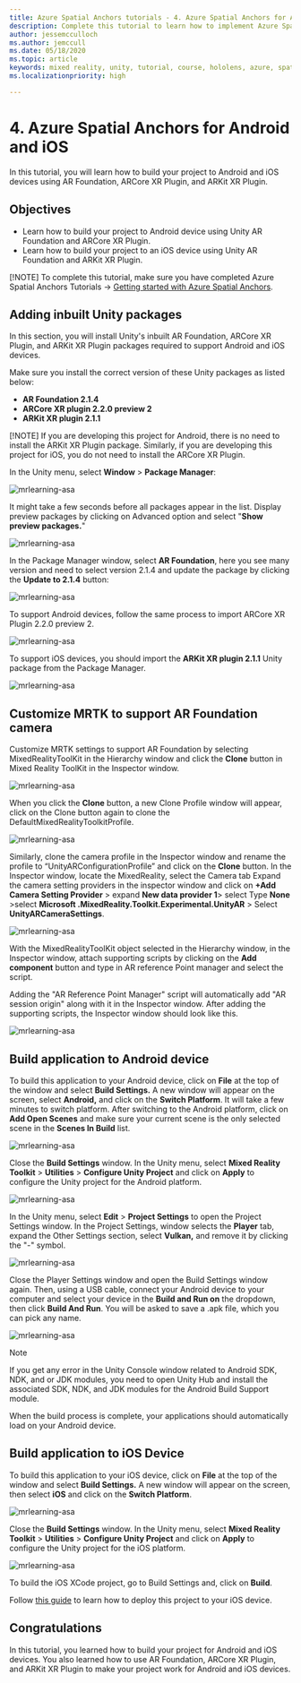 ```yaml
---
title: Azure Spatial Anchors tutorials - 4. Azure Spatial Anchors for Android and iOS
description: Complete this tutorial to learn how to implement Azure Spatial Anchors within a mixed reality application.
author: jessemcculloch
ms.author: jemccull
ms.date: 05/18/2020
ms.topic: article
keywords: mixed reality, unity, tutorial, course, hololens, azure, spatial anchors
ms.localizationpriority: high

---
```


# 4. Azure Spatial Anchors for Android and iOS

In this tutorial, you will learn how to build your project to Android and iOS devices using AR Foundation, ARCore XR Plugin, and ARKit XR Plugin.

## Objectives

* Learn how to build your project to Android device using Unity AR Foundation and ARCore XR Plugin.
* Learn how to build your project to an iOS device using Unity AR Foundation and ARKit XR Plugin.

[!NOTE] To complete this tutorial, make sure you have completed Azure Spatial Anchors Tutorials -> [Getting started with Azure Spatial Anchors](mrlearning-asa-ch1.md).

## Adding inbuilt Unity packages

In this section, you will install Unity's inbuilt AR Foundation, ARCore XR Plugin, and ARKit XR Plugin packages required to support Android and iOS devices.

Make sure you install the correct version of these Unity packages as listed below:

* **AR Foundation 2.1.4**
* **ARCore XR plugin 2.2.0 preview 2**
* **ARKit XR plugin 2.1.1**

[!NOTE] If you are developing this project for Android, there is no need to install the ARKit XR Plugin package. Similarly, if you are developing this project for iOS, you do not need to install the ARCore XR Plugin.

In the Unity menu, select **Window** > **Package Manager**:

![mrlearning-asa](images/mrlearning-asa/tutorial4-section1-step1-1.png)

It might take a few seconds before all packages appear in the list. Display preview packages by clicking on Advanced option and select "**Show preview packages.**"

![mrlearning-asa](images/mrlearning-asa/tutorial4-section1-step1-2.png)

In the Package Manager window, select **AR Foundation**, here you see many version and need to select version 2.1.4 and update the package by clicking the **Update to 2.1.4** button:

![mrlearning-asa](images/mrlearning-asa/tutorial4-section1-step1-3.png)

To support Android devices, follow the same process to import ARCore XR Plugin 2.2.0 preview 2.

![mrlearning-asa](images/mrlearning-asa/tutorial4-section1-step1-4.png)

To support iOS devices, you should import the **ARKit XR plugin 2.1.1** Unity package from the Package Manager.

![mrlearning-asa](images/mrlearning-asa/tutorial4-section1-step1-5.png)

## Customize MRTK to support AR Foundation camera

Customize MRTK settings to support AR Foundation by selecting MixedRealityToolKit in the Hierarchy window and click the **Clone** button in Mixed Reality ToolKit in the Inspector window.

![mrlearning-asa](images/mrlearning-asa/tutorial4-section2-step1-1.png)

When you click the **Clone** button, a new Clone Profile window will appear, click on the Clone button again to clone the DefaultMixedRealityToolkitProfile.

![mrlearning-asa](images/mrlearning-asa/tutorial4-section2-step1-2.png)

Similarly, clone the camera profile in the Inspector window and rename the profile to “UnityARConfigurationProfile” and click on the **Clone** button. In the Inspector window, locate the MixedReality, select the Camera tab Expand the camera setting providers in the inspector window and click on **+Add Camera Setting Provider** > expand **New data provider 1**> select Type **None** >select **Microsoft .MixedReality.Toolkit.Experimental.UnityAR** > Select **UnityARCameraSettings**.


![mrlearning-asa](images/mrlearning-asa/tutorial4-section2-step1-3.png)

With the MixedRealityToolKit object selected in the Hierarchy window, in the Inspector window, attach supporting scripts by clicking on the **Add component** button and type in AR reference Point manager and select the script.

Adding the  "AR Reference Point Manager" script will automatically add "AR session origin" along with it in the Inspector window. After adding the supporting scripts, the Inspector window should look like this.

![mrlearning-asa](images/mrlearning-asa/tutorial4-section2-step1-4.png)

## Build application to Android device

To build this application to your Android device, click on **File** at the top of the window and select **Build Settings.** A new window will appear on the screen, select **Android,** and click on the **Switch Platform**. It will take a few minutes to switch platform. After switching to the Android platform, click on **Add Open Scenes** and make sure your current scene is the only selected scene in the **Scenes In Build** list.

![mrlearning-asa](images/mrlearning-asa/tutorial4-section3-step1-1.png)

Close the **Build Settings** window. In the Unity menu, select **Mixed Reality Toolkit** > **Utilities** > **Configure Unity Project** and click on **Apply** to configure the Unity project for the Android platform.

![mrlearning-asa](images/mrlearning-asa/tutorial4-section3-step1-2.png)

In the Unity menu, select **Edit** > **Project Settings** to open the Project Settings window. In the Project Settings, window selects the **Player** tab, expand the Other Settings section, select **Vulkan,** and remove it by clicking the "-" symbol.

![mrlearning-asa](images/mrlearning-asa/tutorial4-section3-step1-3.png)

Close the Player Settings window and open the Build Settings window again. Then, using a USB cable, connect your Android device to your computer and select your device in the **Build and Run on** the dropdown, then click **Build And Run**. You will be asked to save a .apk file, which you can pick any name.

![mrlearning-asa](images/mrlearning-asa/tutorial4-section3-step1-4.png)

> [!NOTE]
> If you get any error in the Unity Console window related to Android SDK, NDK, and or JDK modules, you need to open Unity Hub and install the associated SDK, NDK, and JDK modules for the Android Build Support module.

When the build process is complete, your applications should automatically load on your Android device.

## Build application to iOS Device

To build this application to your iOS device, click on **File** at the top of the window and select **Build Settings.** A new window will appear on the screen, then select **iOS** and click on the **Switch Platform**.

![mrlearning-asa](images/mrlearning-asa/tutorial4-section4-step1-1.png)

Close the **Build Settings** window. In the Unity menu, select **Mixed Reality Toolkit** > **Utilities** > **Configure Unity Project** and click on **Apply** to configure the Unity project for the iOS platform.

![mrlearning-asa](images/mrlearning-asa/tutorial4-section4-step1-2.png)

To build the iOS XCode project, go to Build Settings and, click on **Build**.

Follow [this guide](https://docs.microsoft.com/azure/spatial-anchors/quickstarts/get-started-unity-ios#export-the-xcode-project) to learn how to deploy this project to your iOS device.

## Congratulations

In this tutorial, you learned how to build your project for Android and iOS devices. You also learned how to use AR Foundation, ARCore XR Plugin, and ARKit XR Plugin to make your project work for Android and iOS devices.